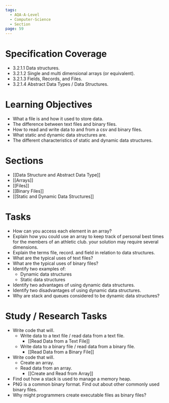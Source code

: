 ```yaml
---
tags:
  - AQA-A-Level
  - Computer-Science
  - Section
page: 59
---
```

# Specification Coverage
- 3.2.1.1 Data structures.
- 3.2.1.2 Single and multi dimensional arrays (or equivalent).
- 3.2.1.3 Fields, Records, and Files.
- 3.2.1.4 Abstract Data Types / Data Structures.
# Learning Objectives
- What a file is and how it used to store data.
- The difference between text files and binary files.
- How to read and write data to and from a csv and binary files.
- What static and dynamic data structures are.
- The different characteristics of static and dynamic data structures.

# Sections
- [[Data Structure and Abstract Data Type]]
- [[Arrays]]
- [[Files]]
- [[Binary Files]]
- [[Static and Dynamic Data Structures]]

# Tasks
- How can you access each element in an array?
- Explain how you could use an array to keep track of personal best times for the members of an athletic club. your solution may require several dimensions.
- Explain the terms file, record. and field in relation to data structures.
- What are the typical uses of text files?
- What are the typical uses of binary files?
- Identify two examples of:
	- Dynamic data structures
	- Static data structures
- Identify two advantages of using dynamic data structures.
- Identify two disadvantages of using dynamic data structures.
- Why are stack and queues considered to be dynamic data structures? 
# Study / Research Tasks
- Write code that will.
	- Write data to a text file / read data from a text file.
		- [[Read Data from a Text File]]
	- Write data to a binary file / read data from a binary file.
		- [[Read Data from a Binary File]]
- Write code that will.
	- Create an array.
	- Read data from an array.
		- [[Create and Read from Array]]
- Find out how a stack is used to manage a memory heap.
- PNG is a common binary format. Find out about other commonly used binary files.
- Why might programmers create executable files as binary files?